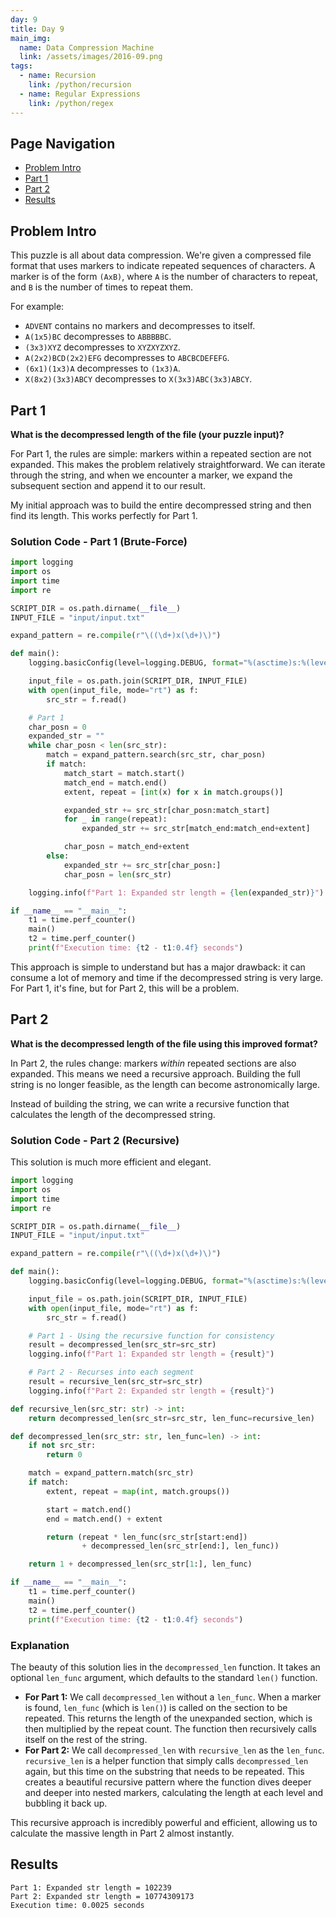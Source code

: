 ```yaml
---
day: 9
title: Day 9
main_img:
  name: Data Compression Machine
  link: /assets/images/2016-09.png
tags:
  - name: Recursion
    link: /python/recursion
  - name: Regular Expressions
    link: /python/regex
---
```


## Page Navigation

- [Problem Intro](#problem-intro)
- [Part 1](#part-1)
- [Part 2](#part-2)
- [Results](#results)

## Problem Intro

This puzzle is all about data compression. We're given a compressed file format that uses markers to indicate repeated sequences of characters. A marker is of the form `(AxB)`, where `A` is the number of characters to repeat, and `B` is the number of times to repeat them.

For example:

-   `ADVENT` contains no markers and decompresses to itself.
-   `A(1x5)BC` decompresses to `ABBBBBC`.
-   `(3x3)XYZ` decompresses to `XYZXYZXYZ`.
-   `A(2x2)BCD(2x2)EFG` decompresses to `ABCBCDEFEFG`.
-   `(6x1)(1x3)A` decompresses to `(1x3)A`.
-   `X(8x2)(3x3)ABCY` decompresses to `X(3x3)ABC(3x3)ABCY`.

## Part 1

**What is the decompressed length of the file (your puzzle input)?**

For Part 1, the rules are simple: markers within a repeated section are not expanded. This makes the problem relatively straightforward. We can iterate through the string, and when we encounter a marker, we expand the subsequent section and append it to our result.

My initial approach was to build the entire decompressed string and then find its length. This works perfectly for Part 1.

### Solution Code - Part 1 (Brute-Force)

```python
import logging
import os
import time
import re

SCRIPT_DIR = os.path.dirname(__file__)
INPUT_FILE = "input/input.txt"

expand_pattern = re.compile(r"\((\d+)x(\d+)\)")

def main():
    logging.basicConfig(level=logging.DEBUG, format="%(asctime)s:%(levelname)s:\t%(message)s")

    input_file = os.path.join(SCRIPT_DIR, INPUT_FILE)
    with open(input_file, mode="rt") as f:
        src_str = f.read()

    # Part 1
    char_posn = 0
    expanded_str = ""
    while char_posn < len(src_str):
        match = expand_pattern.search(src_str, char_posn)
        if match:
            match_start = match.start()
            match_end = match.end()
            extent, repeat = [int(x) for x in match.groups()]

            expanded_str += src_str[char_posn:match_start]
            for _ in range(repeat):
                expanded_str += src_str[match_end:match_end+extent]

            char_posn = match_end+extent
        else:
            expanded_str += src_str[char_posn:]
            char_posn = len(src_str)

    logging.info(f"Part 1: Expanded str length = {len(expanded_str)}")

if __name__ == "__main__":
    t1 = time.perf_counter()
    main()
    t2 = time.perf_counter()
    print(f"Execution time: {t2 - t1:0.4f} seconds")
```

This approach is simple to understand but has a major drawback: it can consume a lot of memory and time if the decompressed string is very large. For Part 1, it's fine, but for Part 2, this will be a problem.

## Part 2

**What is the decompressed length of the file using this improved format?**

In Part 2, the rules change: markers *within* repeated sections are also expanded. This means we need a recursive approach. Building the full string is no longer feasible, as the length can become astronomically large.

Instead of building the string, we can write a recursive function that calculates the length of the decompressed string.

### Solution Code - Part 2 (Recursive)

This solution is much more efficient and elegant.

```python
import logging
import os
import time
import re

SCRIPT_DIR = os.path.dirname(__file__)
INPUT_FILE = "input/input.txt"

expand_pattern = re.compile(r"\((\d+)x(\d+)\)")

def main():
    logging.basicConfig(level=logging.DEBUG, format="%(asctime)s:%(levelname)s:\t%(message)s")

    input_file = os.path.join(SCRIPT_DIR, INPUT_FILE)
    with open(input_file, mode="rt") as f:
        src_str = f.read()

    # Part 1 - Using the recursive function for consistency
    result = decompressed_len(src_str=src_str)
    logging.info(f"Part 1: Expanded str length = {result}")

    # Part 2 - Recurses into each segment
    result = recursive_len(src_str=src_str)
    logging.info(f"Part 2: Expanded str length = {result}")

def recursive_len(src_str: str) -> int:
    return decompressed_len(src_str=src_str, len_func=recursive_len)

def decompressed_len(src_str: str, len_func=len) -> int:
    if not src_str:
        return 0

    match = expand_pattern.match(src_str)
    if match:
        extent, repeat = map(int, match.groups())

        start = match.end()
        end = match.end() + extent

        return (repeat * len_func(src_str[start:end])
                + decompressed_len(src_str[end:], len_func))

    return 1 + decompressed_len(src_str[1:], len_func)

if __name__ == "__main__":
    t1 = time.perf_counter()
    main()
    t2 = time.perf_counter()
    print(f"Execution time: {t2 - t1:0.4f} seconds")
```

### Explanation

The beauty of this solution lies in the `decompressed_len` function. It takes an optional `len_func` argument, which defaults to the standard `len()` function.

-   **For Part 1:** We call `decompressed_len` without a `len_func`. When a marker is found, `len_func` (which is `len()`) is called on the section to be repeated. This returns the length of the unexpanded section, which is then multiplied by the repeat count. The function then recursively calls itself on the rest of the string.
-   **For Part 2:** We call `decompressed_len` with `recursive_len` as the `len_func`. `recursive_len` is a helper function that simply calls `decompressed_len` again, but this time on the substring that needs to be repeated. This creates a beautiful recursive pattern where the function dives deeper and deeper into nested markers, calculating the length at each level and bubbling it back up.

This recursive approach is incredibly powerful and efficient, allowing us to calculate the massive length in Part 2 almost instantly.

## Results

```text
Part 1: Expanded str length = 102239
Part 2: Expanded str length = 10774309173
Execution time: 0.0025 seconds
```

